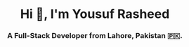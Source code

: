 <h1 align="center">Hi 👋, I'm Yousuf Rasheed</h1>
<h3 align="center">A Full-Stack Developer from Lahore, Pakistan 🇵🇰.</h3>
